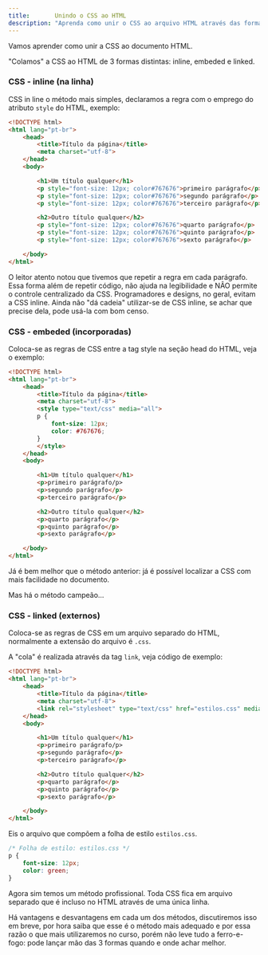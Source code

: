 ```yaml
---
title:       Unindo o CSS ao HTML
description: "Aprenda como unir o CSS ao arquivo HTML através das formas: in line, embeded e linked."
---
```


Vamos aprender como unir a CSS ao documento HTML.

"Colamos" a CSS ao HTML de 3 formas distintas: inline, embeded e linked.


### CSS - inline (na linha)

CSS in line o método mais simples, declaramos a regra com o emprego do atributo `style` do HTML, exemplo:

```html
<!DOCTYPE html>
<html lang="pt-br">
    <head>
        <title>Título da página</title>
        <meta charset="utf-8">
    </head>
    <body>

        <h1>Um título qualquer</h1>
        <p style="font-size: 12px; color#767676">primeiro parágrafo</p>
        <p style="font-size: 12px; color#767676">segundo parágrafo</p>
        <p style="font-size: 12px; color#767676">terceiro parágrafo</p>

        <h2>Outro título qualquer</h2>
        <p style="font-size: 12px; color#767676">quarto parágrafo</p>
        <p style="font-size: 12px; color#767676">quinto parágrafo</p>
        <p style="font-size: 12px; color#767676">sexto parágrafo</p>

    </body>
</html>
```

O leitor atento notou que tivemos que repetir a regra em cada parágrafo. Essa forma além de repetir código, não ajuda na
 legibilidade e NÂO permite o controle centralizado da CSS. Programadores e designs, no geral, evitam a CSS inline. Ainda
 não "dá cadeia" utilizar-se de CSS inline, se achar que precise dela, pode usá-la com bom censo.



### CSS - embeded (incorporadas)

Coloca-se as regras de CSS entre a tag style na seção head do HTML, veja o exemplo:

```html
<!DOCTYPE html>
<html lang="pt-br">
    <head>
        <title>Título da página</title>
        <meta charset="utf-8">
        <style type="text/css" media="all">
        p {
            font-size: 12px;
            color: #767676;
        }
        </style>
    </head>
    <body>

        <h1>Um título qualquer</h1>
        <p>primeiro parágrafo/p>
        <p>segundo parágrafo</p>
        <p>terceiro parágrafo</p>

        <h2>Outro título qualquer</h2>
        <p>quarto parágrafo</p>
        <p>quinto parágrafo</p>
        <p>sexto parágrafo</p>

    </body>
</html>
```

Já é bem melhor que o método anterior: já é possível localizar a CSS com mais facilidade no documento.

Mas há o método campeão...



### CSS - linked (externos)

Coloca-se as regras de CSS em um arquivo separado do HTML, normalmente a extensão do arquivo é `.css`.

A "cola" é realizada através da tag `link`, veja código de exemplo:

```html
<!DOCTYPE html>
<html lang="pt-br">
    <head>
        <title>Título da página</title>
        <meta charset="utf-8">
        <link rel="stylesheet" type="text/css" href="estilos.css" media="all" />
    </head>
    <body>

        <h1>Um título qualquer</h1>
        <p>primeiro parágrafo/p>
        <p>segundo parágrafo</p>
        <p>terceiro parágrafo</p>

        <h2>Outro título qualquer</h2>
        <p>quarto parágrafo</p>
        <p>quinto parágrafo</p>
        <p>sexto parágrafo</p>

    </body>
</html>
```

Eis o arquivo que compõem a folha de estilo `estilos.css`.

```css
/* Folha de estilo: estilos.css */
p {
    font-size: 12px;
    color: green;
}
```


Agora sim temos um método profissional. Toda CSS fica em arquivo separado que é incluso no HTML através de uma única linha.

Há vantagens e desvantagens em cada um dos métodos, discutiremos isso em breve, por hora saiba que esse é o método mais
adequado e por essa razão o que mais utilizaremos no curso, porém não leve tudo a ferro-e-fogo:
pode lançar mão das 3 formas quando e onde achar melhor.
